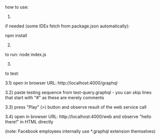 how to use:

1)
if needed (some IDEs fetch from package.json automatically):

npm install 

2)
to run: node index.js


3)
to test: 

3.1) open in browser URL: http://localhost:4000/graphql

3.2)  paste testing sequence from test-query.graphql - you can skip
lines that start with "#" as these are merely comments

3.3) press "Play" (>) button and observe result of the web service call

3.4) open in browser URL: http://localhost:4000/web
and observe "hello there!" in HTML directly

(note: Facebook employees internally use *.graphql extension themselves)